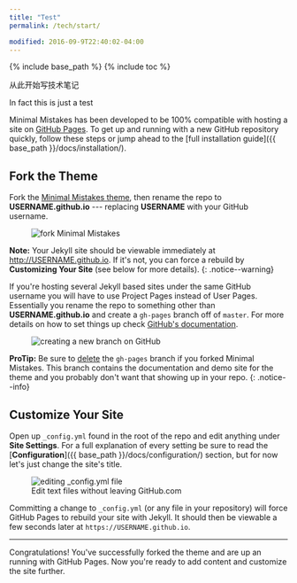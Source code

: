 ```yaml
---
title: "Test"
permalink: /tech/start/

modified: 2016-09-9T22:40:02-04:00
---
```


{% include base_path %}
{% include toc %}

从此开始写技术笔记

In fact this is just a test

Minimal Mistakes has been developed to be 100% compatible with hosting a site on [GitHub Pages](https://pages.github.com/). To get up and running with a new GitHub repository quickly, follow these steps or jump ahead to the [full installation guide]({{ base_path }}/docs/installation/).

## Fork the Theme

Fork the [Minimal Mistakes theme](https://github.com/mmistakes/minimal-mistakes/fork), then rename the repo to **USERNAME.github.io** --- replacing **USERNAME** with your GitHub username.

<figure>
  <img src="{{ base_path }}/images/mm-theme-fork-repo.png" alt="fork Minimal Mistakes">
</figure>

**Note:** Your Jekyll site should be viewable immediately at <http://USERNAME.github.io>. If it's not, you can force a rebuild by **Customizing Your Site** (see below for more details).
{: .notice--warning}

If you're hosting several Jekyll based sites under the same GitHub username you will have to use Project Pages instead of User Pages. Essentially you rename the repo to something other than **USERNAME.github.io** and create a `gh-pages` branch off of `master`. For more details on how to set things up check [GitHub's documentation](https://help.github.com/articles/user-organization-and-project-pages/).

<figure>
  <img src="{{ base_path }}/images/mm-gh-pages.gif" alt="creating a new branch on GitHub">
</figure>

**ProTip:** Be sure to [delete](https://github.com/blog/1377-create-and-delete-branches) the `gh-pages` branch if you forked Minimal Mistakes. This branch contains the documentation and demo site for the theme and you probably don't want that showing up in your repo.
{: .notice--info}

## Customize Your Site

Open up `_config.yml` found in the root of the repo and edit anything under **Site Settings**. For a full explanation of every setting be sure to read the [**Configuration**]({{ base_path }}/docs/configuration/) section, but for now let's just change the site's title.

<figure>
  <img src="{{ base_path }}/images/mm-github-edit-config.gif" alt="editing _config.yml file">
  <figcaption>Edit text files without leaving GitHub.com</figcaption>
</figure>

Committing a change to `_config.yml` (or any file in your repository) will force GitHub Pages to rebuild your site with Jekyll. It should then be viewable a few seconds later at `https://USERNAME.github.io`.

---

Congratulations! You've successfully forked the theme and are up an running with GitHub Pages. Now you're ready to add content and customize the site further.

